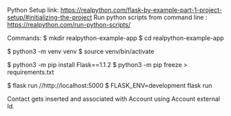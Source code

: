 Python Setup link: https://realpython.com/flask-by-example-part-1-project-setup/#initializing-the-project
Run python scripts from command line :     https://realpython.com/run-python-scripts/

Commands: 
 $ mkdir realpython-example-app
 $ cd realpython-example-app

 $ python3 -m venv venv
 $ source venv/bin/activate

 $ python3 -m pip install Flask==1.1.2
 $ python3 -m pip freeze > requirements.txt

 $ flask run //http://localhost:5000
 $ FLASK_ENV=development flask run  


 Contact gets inserted and associated with Account using Account external Id.